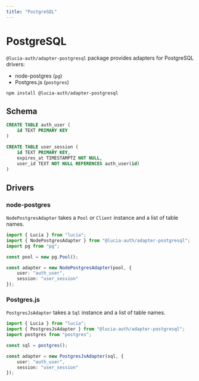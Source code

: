 ```yaml
---
title: "PostgreSQL"
---
```


# PostgreSQL

`@lucia-auth/adapter-postgresql` package provides adapters for PostgreSQL drivers:

- node-postgres (`pg`)
- Postgres.js (`postgres`)

```
npm install @lucia-auth/adapter-postgresql
```

## Schema

```sql
CREATE TABLE auth_user (
    id TEXT PRIMARY KEY
)

CREATE TABLE user_session (
    id TEXT PRIMARY KEY,
    expires_at TIMESTAMPTZ NOT NULL,
    user_id TEXT NOT NULL REFERENCES auth_user(id)
)
```

## Drivers

### node-postgres

`NodePostgresAdapter` takes a `Pool` or `Client` instance and a list of table names.

```ts
import { Lucia } from "lucia";
import { NodePostgresAdapter } from "@lucia-auth/adapter-postgresql";
import pg from "pg";

const pool = new pg.Pool();

const adapter = new NodePostgresAdapter(pool, {
	user: "auth_user",
	session: "user_session"
});
```

### Postgres.js

`PostgresJsAdapter` takes a `Sql` instance and a list of table names.

```ts
import { Lucia } from "lucia";
import { PostgresJsAdapter } from "@lucia-auth/adapter-postgresql";
import postgres from "postgres";

const sql = postgres();

const adapter = new PostgresJsAdapter(sql, {
	user: "auth_user",
	session: "user_session"
});
```
